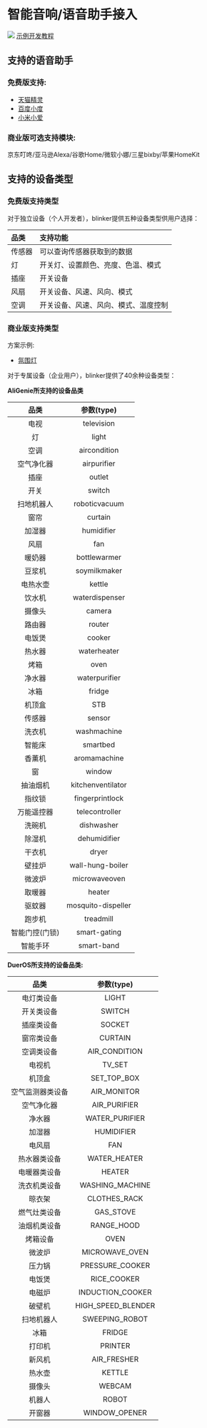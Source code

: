 # 智能音响/语音助手接入  
![](../img/007/ad.jpg)
[示例开发教程](https://arduino.me/s/2?aid=713)  

## 支持的语音助手 
### 免费版支持:  
- [天猫精灵](?file=007-语音助手接入/01-天猫精灵 "天猫精灵")  
- [百度小度](?file=007-语音助手接入/02-百度小度 "百度音响")  
- [小米小爱](?file=007-语音助手接入/03-小米小爱 "小米小爱")  

### 商业版可选支持模块:   
京东叮咚/亚马逊Alexa/谷歌Home/微软小娜/三星bixby/苹果HomeKit  

## 支持的设备类型   

### 免费版支持类型
对于独立设备（个人开发者），blinker提供五种设备类型供用户选择：  

| 品类 | 支持功能 |
| :- | :- |
| 传感器 | 可以查询传感器获取到的数据 |
| 灯     | 开关灯、设置颜色、亮度、色温、模式 |
| 插座   | 开关设备 |
| 风扇   | 开关设备、风速、风向、模式 |
| 空调   | 开关设备、风速、风向、模式、温度控制 |


### 商业版支持类型  
方案示例:  
- [氛围灯](https://github.com/blinker-iot/Blinker_PRO_SMART_LAMP/tree/master/SMART_LAMP_DIY)  

对于专属设备（企业用户），blinker提供了40余种设备类型：

**AliGenie所支持的设备品类**  

| 品类 | 参数(type) |
| :-: | :-: |
|电视|television|
|灯|light|
|空调|aircondition|
|空气净化器|airpurifier|
|插座|outlet|
|开关|switch|
|扫地机器人|roboticvacuum|
|窗帘|curtain|
|加湿器|humidifier|
|风扇|fan|
|暖奶器|bottlewarmer|
|豆浆机|soymilkmaker|
|电热水壶|kettle|
|饮水机|waterdispenser|
|摄像头|camera|
|路由器|router|
|电饭煲|cooker|
|热水器|waterheater|
|烤箱|oven|
|净水器|waterpurifier|
|冰箱|fridge|
|机顶盒|STB|
|传感器|sensor|
|洗衣机|washmachine|
|智能床|smartbed|
|香薰机|aromamachine|
|窗|window|
|抽油烟机|kitchenventilator|
|指纹锁|fingerprintlock|
|万能遥控器|telecontroller|
|洗碗机|dishwasher|
|除湿机|dehumidifier|
|干衣机|dryer|
|壁挂炉|wall-hung-boiler|
|微波炉|microwaveoven|
|取暖器|heater|
|驱蚊器|mosquito-dispeller|
|跑步机|treadmill|
|智能门控(门锁)|smart-gating|
|智能手环|smart-band|  

**DuerOS所支持的设备品类:**  

| 品类 | 参数(type) |
| :-: | :-: |
|电灯类设备|LIGHT|
|开关类设备|SWITCH|
|插座类设备|SOCKET|
|窗帘类设备|CURTAIN|
|空调类设备|AIR_CONDITION|
|电视机|TV_SET|
|机顶盒|SET_TOP_BOX|
|空气监测器类设备|AIR_MONITOR|
|空气净化器|AIR_PURIFIER|
|净水器|WATER_PURIFIER|
|加湿器|HUMIDIFIER|
|电风扇|FAN|
|热水器类设备|WATER_HEATER|
|电暖器类设备|HEATER|
|洗衣机类设备|WASHING_MACHINE|
|晾衣架|CLOTHES_RACK|
|燃气灶类设备|GAS_STOVE|
|油烟机类设备|RANGE_HOOD|
|烤箱设备|OVEN|
|微波炉|MICROWAVE_OVEN|
|压力锅|PRESSURE_COOKER|
|电饭煲|RICE_COOKER|
|电磁炉|INDUCTION_COOKER|
|破壁机|HIGH_SPEED_BLENDER|
|扫地机器人|SWEEPING_ROBOT|
|冰箱|FRIDGE|
|打印机|PRINTER|
|新风机|AIR_FRESHER|
|热水壶|KETTLE|
|摄像头|WEBCAM|
|机器人|ROBOT|
|开窗器|WINDOW_OPENER|
